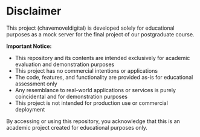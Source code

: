 # Disclaimer

This project (chavemoveldigital) is developed solely for educational purposes as a mock server for the final project of
our postgraduate course.

**Important Notice:**

- This repository and its contents are intended exclusively for academic evaluation and demonstration purposes
- This project has no commercial intentions or applications
- The code, features, and functionality are provided as-is for educational assessment only
- Any resemblance to real-world applications or services is purely coincidental and for demonstration purposes
- This project is not intended for production use or commercial deployment

By accessing or using this repository, you acknowledge that this is an academic project created for educational purposes
only.
